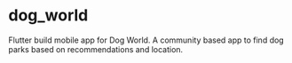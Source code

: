 # dog_world

Flutter build mobile app for Dog World. A community based app to find dog parks based on recommendations and location.
